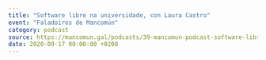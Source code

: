 ```yaml
---
title: "Software libre na universidade, con Laura Castro"
event: "Faladoiros de Mancomún"
category: podcast
source: https://mancomun.gal/podcasts/39-mancomun-podcast-software-libre-na-universidade-con-laura-castro
date: 2020-09-17 00:00:00 +0200
---
```

